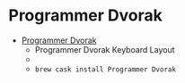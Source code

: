# Programmer Dvorak
- [Programmer Dvorak](https://kaufmann.no/roland/dvorak/)
  -  Programmer Dvorak Keyboard Layout
  - 
  - `brew cask install Programmer Dvorak`

